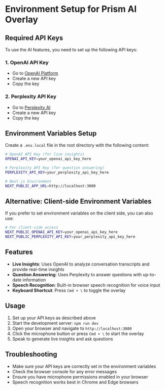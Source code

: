 # Environment Setup for Prism AI Overlay

## Required API Keys

To use the AI features, you need to set up the following API keys:

### 1. OpenAI API Key
- Go to [OpenAI Platform](https://platform.openai.com/api-keys)
- Create a new API key
- Copy the key

### 2. Perplexity API Key
- Go to [Perplexity AI](https://www.perplexity.ai/settings/api)
- Create a new API key
- Copy the key

## Environment Variables Setup

Create a `.env.local` file in the root directory with the following content:

```bash
# OpenAI API Key (for live insights)
OPENAI_API_KEY=your_openai_api_key_here

# Perplexity API Key (for question answering)
PERPLEXITY_API_KEY=your_perplexity_api_key_here

# Next.js Environment
NEXT_PUBLIC_APP_URL=http://localhost:3000
```

## Alternative: Client-side Environment Variables

If you prefer to set environment variables on the client side, you can also use:

```bash
# For client-side access
NEXT_PUBLIC_OPENAI_API_KEY=your_openai_api_key_here
NEXT_PUBLIC_PERPLEXITY_API_KEY=your_perplexity_api_key_here
```

## Features

- **Live Insights**: Uses OpenAI to analyze conversation transcripts and provide real-time insights
- **Question Answering**: Uses Perplexity to answer questions with up-to-date information
- **Speech Recognition**: Built-in browser speech recognition for voice input
- **Keyboard Shortcut**: Press `Cmd + \` to toggle the overlay

## Usage

1. Set up your API keys as described above
2. Start the development server: `npm run dev`
3. Open your browser and navigate to `http://localhost:3000`
4. Click the microphone button or press `Cmd + \` to start the overlay
5. Speak to generate live insights and ask questions

## Troubleshooting

- Make sure your API keys are correctly set in the environment variables
- Check the browser console for any error messages
- Ensure you have microphone permissions enabled in your browser
- Speech recognition works best in Chrome and Edge browsers
